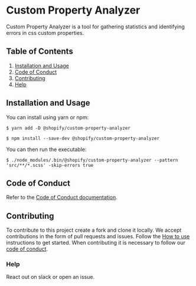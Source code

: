 # Custom Property Analyzer

Custom Property Analyzer is a tool for gathering statistics and identifying errors in css custom properties.

## Table of Contents

1. [Installation and Usage](#installation-and-usage)
2. [Code of Conduct](#code-of-conduct)
3. [Contributing](#contributing)
4. [Help](#help)

## <a name="installation-and-usage"></a>Installation and Usage

You can install using yarn or npm:

```
$ yarn add -D @shopify/custom-property-analyzer
```

```
$ npm install --save-dev @shopify/custom-property-analyzer
```

You can then run the executable:

```
$ ./node_modules/.bin/@shopify/custom-property-analyzer --pattern 'src/**/*.scss' -skip-errors true
```

## <a name="code-of-conduct"></a>Code of Conduct

Refer to the [Code of Conduct documentation](CODE_OF_CONDUCT.md).

## <a name="contributing"></a>Contributing

To contribute to this project create a fork and clone it locally. We accept contributions in the form of pull requests and issues. Follow the [How to use](#how-to-use) instructions to get started. When contributing it is necessary to follow our [code of conduct](CODE_OF_CONDUCT.md).

### <a name="help"></a>Help

React out on slack or open an issue.
